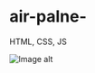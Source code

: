 # air-palne-
HTML, CSS, JS

![Image alt](https://github.com/{username}/{repository}/raw/{branch}/{path}/image.png)
